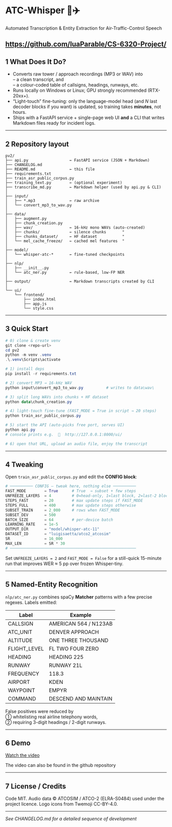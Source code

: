 # ATC-Whisper 📡✈️
Automated Transcription & Entity Extraction for Air-Traffic-Control Speech

https://github.com/luaParable/CS-6320-Project/
---

## 1 What Does It Do?
* Converts raw tower / approach recordings (MP3 or WAV) into  
  – a clean transcript, and  
  – a colour-coded table of callsigns, headings, runways, etc.
* Runs locally on Windows or Linux; GPU strongly recommended (RTX-20xx+).
* “Light-touch” fine-tuning: only the language-model head (and _N_ last
  decoder blocks if you want) is updated, so training takes **minutes**, not
  hours.
* Ships with a FastAPI service + single-page web UI **and** a CLI that writes
  Markdown files ready for incident logs.

---

## 2 Repository layout

```
pv2/
├── api.py                  ← FastAPI service (JSON + Markdown)
├── CHANGELOG.md
├── README.md               ← this file
├── requirements.txt
├── train_asr_public_corpus.py
├── training_text.py        ← (optional experiment)
├── transcribe_md.py        ← Markdown helper (used by api.py & CLI)
│
├── input/
│   ├── *.mp3               ← raw archive
│   └── convert_mp3_to_wav.py
│
├── data/
│   ├── augment.py
│   ├── chunk_creation.py
│   ├── wav/                ← 16-kHz mono WAVs (auto-created)
│   ├── chunks/             ← silence chunks       "
│   ├── chunks_dataset/     ← HF dataset           "
│   └── mel_cache_freeze/   ← cached mel features  "
│
├── model/
│   └── whisper-atc-*       ← fine-tuned checkpoints
│
├── nlp/
│   ├── __init__.py
│   └── atc_ner.py          ← rule-based, low-FP NER
│
├── output/                 ← Markdown transcripts created by CLI
│
└── ui/
    └── frontend/
        ├── index.html
        ├── app.js
        └── style.css
```

---

## 3 Quick Start

```powershell
# 0) clone & create venv
git clone <repo-url>
cd pv2
python -m venv .venv
.\.venv\Scripts\activate

# 1) install deps
pip install -r requirements.txt

# 2) convert MP3 → 16-kHz WAV
python input\convert_mp3_to_wav.py          # writes to data\wav\

# 3) split long WAVs into chunks + HF dataset
python data\chunk_creation.py

# 4) light-touch fine-tune (FAST_MODE = True in script → 20 steps)
python train_asr_public_corpus.py

# 5) start the API (auto-picks free port, serves UI)
python api.py
# console prints e.g.  🚀  http://127.0.0.1:8000/ui/

# 6) open that URL, upload an audio file, enjoy the transcript
```

---

## 4 Tweaking
Open `train_asr_public_corpus.py` and edit the **CONFIG block**:

```python
# ────────── CONFIG – tweak here, nothing else ──────────
FAST_MODE        = True      # True  → subset + few steps
UNFREEZE_LAYERS  = 4         # 0=head-only, 1=last block, 2=last-2 blocks …
STEPS_FAST       = 20        # max update steps if FAST_MODE
STEPS_FULL       = 400       # max update steps otherwise
SUBSET_TRAIN     = 2_000     # rows when FAST_MODE
SUBSET_DEV       = 500
BATCH_SIZE       = 64        # per-device batch
LEARNING_RATE    = 1e-5
OUTPUT_DIR       = "model/whisper-atc-11"
DATASET_ID       = "luigisaetta/atco2_atcosim"
SR               = 16_000
MAX_LEN          = SR * 30
# ───────────────────────────────────────────────────────
```

Set `UNFREEZE_LAYERS = 2` and `FAST_MODE = False` for a still-quick
15-minute run that improves WER ≈ 5 pp over frozen Whisper-tiny.

---

## 5 Named-Entity Recognition

`nlp/atc_ner.py` combines spaCy **Matcher** patterns with a few precise
regexes.  Labels emitted:

| Label        | Example                      |
|--------------|------------------------------|
| CALLSIGN     | AMERICAN 564 / N123AB        |
| ATC_UNIT     | DENVER APPROACH              |
| ALTITUDE     | ONE THREE THOUSAND           |
| FLIGHT_LEVEL | FL TWO FOUR ZERO             |
| HEADING      | HEADING 225                  |
| RUNWAY       | RUNWAY 21L                   |
| FREQUENCY    | 118.3                        |
| AIRPORT      | KDEN                         |
| WAYPOINT     | EMPYR                        |
| COMMAND      | DESCEND AND MAINTAIN         |

False positives were reduced by  
① whitelisting real airline telephony words,  
② requiring 3-digit headings / 2-digit runways.

---

## 6 Demo
[Watch the video](https://youtu.be/RhfiXI0LLQY)

The video can also be found in the github repository

---

## 7 License / Credits
Code MIT.  Audio data © ATCOSIM / ATCO-2 (ELRA-S0484) used under the
project licence.  Logo icons from Twemoji CC-BY-4.0.

---

*See CHANGELOG.md for a detailed sequence of development*